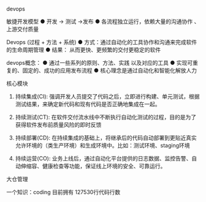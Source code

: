 devops

敏捷开发模型
● 开发  -> 测试  ->发布
● 各流程独立运行，依赖大量的沟通协作 、上游交付质量

Devops (过程 + 方法 + 系统)
● 方式：通过自动化的工具协作和沟通来完成软件的生命周期管理
● 结果： 从而更快、更频繁的交付更稳定的软件

devops概念：
●  通过一些系列的原则、方法、实践 以及对应的工具
● 实现可重复的、固定的、成功的应用发布流程
● 核心理念是通过自动化和智能化解放人力

核心模块
1. 持续集成(CI): 强调开发人员提交了代码之后，立即进行构建、单元测试，根据测试结果，来确定新代码和现有代码是否正确地集成在一起。

2. 持续测试(CT): 在软件交付流水线中不断执行自动化测试的过程，目的是为了获得软件发布前质量风险的即时反馈
3. 持续部署(CD): 在持续集成的基础上，将继承后的代码自动部署到更贴近真实允许环境的（类生产环境）和生成环境中。比如：测试环境、staging环境
4. 持续运营(CO): 业务上线后，通过自动化平台提供的日志数据、监控告警、自动伸缩容、健康检查等功能，保证线上环境的安全、可靠运行。



大仓管理

一个知识：coding 目前拥有 127530行代码行数
